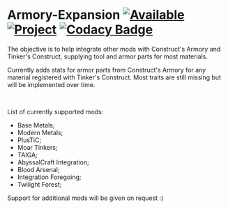 # Armory-Expansion [![Available](http://cf.way2muchnoise.eu/versions/For%20MC_armory-expansion_all.svg)](https://minecraft.curseforge.com/projects/armory-expansion) [![Project](http://cf.way2muchnoise.eu/full_armory-expansion_downloads.svg)](https://minecraft.curseforge.com/projects/armory-expansion) [![Codacy Badge](https://api.codacy.com/project/badge/Grade/acc3fb934be843268024500bbbc2f0e8)](https://www.codacy.com/app/YaibaToKen/Armory-Expansion?utm_source=github.com&amp;utm_medium=referral&amp;utm_content=YaibaToKen/Armory-Expansion&amp;utm_campaign=Badge_Grade)



The objective is to help integrate other mods with Construct's Armory and Tinker's Construct, supplying tool and armor parts for most materials.

Currently adds stats for armor parts from Construct's Armory for any material registered with Tinker's Construct. Most traits are still missing but will be implemented over time.

 

List of currently supported mods:
- Base Metals;
- Modern Metals;
- PlusTiC;
- Moar Tinkers;
- TAIGA;
- AbyssalCraft Integration;
- Blood Arsenal;
- Integration Foregoing;
- Twilight Forest;

Support for additional mods will be given on request :)
